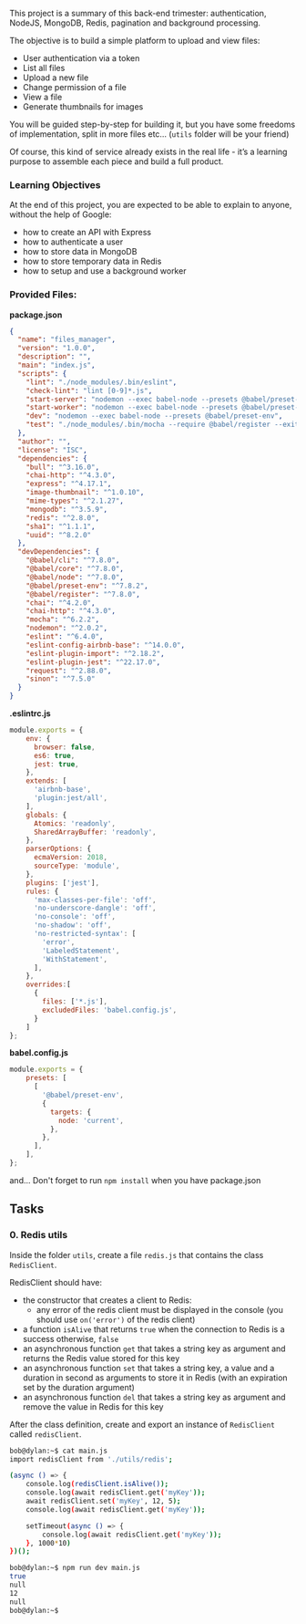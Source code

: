 This project is a summary of this back-end trimester: authentication, NodeJS, MongoDB, Redis, pagination and background processing.

The objective is to build a simple platform to upload and view files:
- User authentication via a token
- List all files
- Upload a new file
- Change permission of a file
- View a file
- Generate thumbnails for images

You will be guided step-by-step for building it, but you have some freedoms of implementation, split in more files etc… (`utils` folder will be your friend)

Of course, this kind of service already exists in the real life - it’s a learning purpose to assemble each piece and build a full product.

### Learning Objectives
At the end of this project, you are expected to be able to explain to anyone, without the help of Google:
- how to create an API with Express
- how to authenticate a user
- how to store data in MongoDB
- how to store temporary data in Redis
- how to setup and use a background worker

### Provided Files:
**package.json**
```json
{
  "name": "files_manager",
  "version": "1.0.0",
  "description": "",
  "main": "index.js",
  "scripts": {
    "lint": "./node_modules/.bin/eslint",
    "check-lint": "lint [0-9]*.js",
    "start-server": "nodemon --exec babel-node --presets @babel/preset-env ./server.js",
    "start-worker": "nodemon --exec babel-node --presets @babel/preset-env ./worker.js",
    "dev": "nodemon --exec babel-node --presets @babel/preset-env",
    "test": "./node_modules/.bin/mocha --require @babel/register --exit" 
  },
  "author": "",
  "license": "ISC",
  "dependencies": {
    "bull": "^3.16.0",
    "chai-http": "^4.3.0",
    "express": "^4.17.1",
    "image-thumbnail": "^1.0.10",
    "mime-types": "^2.1.27",
    "mongodb": "^3.5.9",
    "redis": "^2.8.0",
    "sha1": "^1.1.1",
    "uuid": "^8.2.0"
  },
  "devDependencies": {
    "@babel/cli": "^7.8.0",
    "@babel/core": "^7.8.0",
    "@babel/node": "^7.8.0",
    "@babel/preset-env": "^7.8.2",
    "@babel/register": "^7.8.0",
    "chai": "^4.2.0",
    "chai-http": "^4.3.0",
    "mocha": "^6.2.2",
    "nodemon": "^2.0.2",
    "eslint": "^6.4.0",
    "eslint-config-airbnb-base": "^14.0.0",
    "eslint-plugin-import": "^2.18.2",
    "eslint-plugin-jest": "^22.17.0",
    "request": "^2.88.0",
    "sinon": "^7.5.0"
  }
}
```

**.eslintrc.js**
```javascript
module.exports = {
    env: {
      browser: false,
      es6: true,
      jest: true,
    },
    extends: [
      'airbnb-base',
      'plugin:jest/all',
    ],
    globals: {
      Atomics: 'readonly',
      SharedArrayBuffer: 'readonly',
    },
    parserOptions: {
      ecmaVersion: 2018,
      sourceType: 'module',
    },
    plugins: ['jest'],
    rules: {
      'max-classes-per-file': 'off',
      'no-underscore-dangle': 'off',
      'no-console': 'off',
      'no-shadow': 'off',
      'no-restricted-syntax': [
        'error',
        'LabeledStatement',
        'WithStatement',
      ],
    },
    overrides:[
      {
        files: ['*.js'],
        excludedFiles: 'babel.config.js',
      }
    ]
};
```

**babel.config.js**
```javascript
module.exports = {
    presets: [
      [
        '@babel/preset-env',
        {
          targets: {
            node: 'current',
          },
        },
      ],
    ],
};
```

and...
Don't forget to run `npm install` when you have package.json

## Tasks
### 0. Redis utils

Inside the folder `utils`, create a file `redis.js` that contains the class `RedisClient`.

RedisClient should have:
- the constructor that creates a client to Redis:
    - any error of the redis client must be displayed in the console (you should use `on('error')` of the redis client)
- a function `isAlive` that returns `true` when the connection to Redis is a success otherwise, `false`
- an asynchronous function `get` that takes a string key as argument and returns the Redis value stored for this key
- an asynchronous function `set` that takes a string key, a value and a duration in second as arguments to store it in Redis (with an expiration set by the duration argument)
- an asynchronous function `del` that takes a string key as argument and remove the value in Redis for this key

After the class definition, create and export an instance of `RedisClient` called `redisClient`.

```bash
bob@dylan:~$ cat main.js
import redisClient from './utils/redis';

(async () => {
    console.log(redisClient.isAlive());
    console.log(await redisClient.get('myKey'));
    await redisClient.set('myKey', 12, 5);
    console.log(await redisClient.get('myKey'));

    setTimeout(async () => {
        console.log(await redisClient.get('myKey'));
    }, 1000*10)
})();

bob@dylan:~$ npm run dev main.js
true
null
12
null
bob@dylan:~$
```

 
